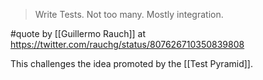 > Write Tests. Not too many. Mostly integration.

#quote by [[Guillermo Rauch]] at https://twitter.com/rauchg/status/807626710350839808

This challenges the idea promoted by the [[Test Pyramid]].
